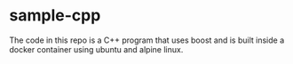 # sample-cpp

The code in this repo is a C++ program that uses boost and is built inside a docker container using ubuntu and alpine linux.


